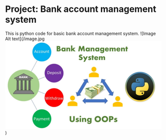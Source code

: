 # Project: Bank account management system
 This is python code for basic bank account management system.
 ![Image Alt text](/image.jpg
 ![Image Alt text](/image.jpg "Image"))
